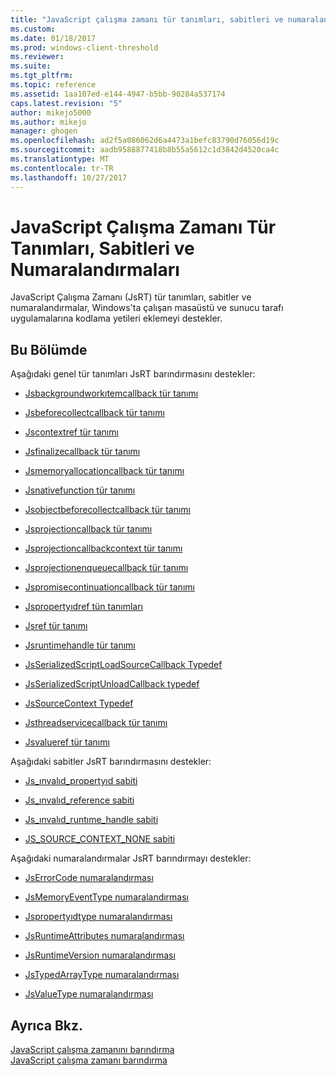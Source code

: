 ```yaml
---
title: "JavaScript çalışma zamanı tür tanımları, sabitleri ve numaralandırmaları | Microsoft Docs"
ms.custom: 
ms.date: 01/18/2017
ms.prod: windows-client-threshold
ms.reviewer: 
ms.suite: 
ms.tgt_pltfrm: 
ms.topic: reference
ms.assetid: 1aa107ed-e144-4947-b5bb-90284a537174
caps.latest.revision: "5"
author: mikejo5000
ms.author: mikejo
manager: ghogen
ms.openlocfilehash: ad2f5a086062d6a4473a1befc83790d76056d19c
ms.sourcegitcommit: aadb9588877418b8b55a5612c1d3842d4520ca4c
ms.translationtype: MT
ms.contentlocale: tr-TR
ms.lasthandoff: 10/27/2017
---
```

# <a name="javascript-runtime-typedefs-constants-and-enumerations"></a>JavaScript Çalışma Zamanı Tür Tanımları, Sabitleri ve Numaralandırmaları
JavaScript Çalışma Zamanı (JsRT) tür tanımları, sabitler ve numaralandırmalar, Windows'ta çalışan masaüstü ve sunucu tarafı uygulamalarına kodlama yetileri eklemeyi destekler.  
  
## <a name="in-this-section"></a>Bu Bölümde  
 Aşağıdaki genel tür tanımları JsRT barındırmasını destekler:  
  
-   [Jsbackgroundworkıtemcallback tür tanımı](../chakra-hosting/jsbackgroundworkitemcallback-typedef.md)  
  
-   [Jsbeforecollectcallback tür tanımı](../chakra-hosting/jsbeforecollectcallback-typedef.md)  
  
-   [Jscontextref tür tanımı](../chakra-hosting/jscontextref-typedef.md)  
  
-   [Jsfinalizecallback tür tanımı](../chakra-hosting/jsfinalizecallback-typedef.md)  
  
-   [Jsmemoryallocationcallback tür tanımı](../chakra-hosting/jsmemoryallocationcallback-typedef.md)  
  
-   [Jsnativefunction tür tanımı](../chakra-hosting/jsnativefunction-typedef.md)  
  
-   [Jsobjectbeforecollectcallback tür tanımı](../chakra-hosting/jsobjectbeforecollectcallback-typedef.md)  
  
-   [Jsprojectioncallback tür tanımı](../chakra-hosting/jsprojectioncallback-typedef.md)  
  
-   [Jsprojectioncallbackcontext tür tanımı](../chakra-hosting/jsprojectioncallbackcontext-typedef.md)  
  
-   [Jsprojectionenqueuecallback tür tanımı](../chakra-hosting/jsprojectionenqueuecallback-typedef.md)  
  
-   [Jspromisecontinuationcallback tür tanımı](../chakra-hosting/jspromisecontinuationcallback-typedef.md)  
  
-   [Jspropertyıdref tün tanımları](../chakra-hosting/jspropertyidref-typedef.md)  
  
-   [Jsref tür tanımı](../chakra-hosting/jsref-typedef.md)  
  
-   [Jsruntimehandle tür tanımı](../chakra-hosting/jsruntimehandle-typedef.md)  
  
-   [JsSerializedScriptLoadSourceCallback Typedef](../chakra-hosting/jsserializedscriptloadsourcecallback-typedef.md)  
  
-   [JsSerializedScriptUnloadCallback typedef](../chakra-hosting/jsserializedscriptunloadcallback-typedef.md)  
  
-   [JsSourceContext Typedef](../chakra-hosting/jssourcecontext-typedef.md)  
  
-   [Jsthreadservicecallback tür tanımı](../chakra-hosting/jsthreadservicecallback-typedef.md)  
  
-   [Jsvalueref tür tanımı](../chakra-hosting/jsvalueref-typedef.md)  
  
 Aşağıdaki sabitler JsRT barındırmasını destekler:  
  
-   [Js_ınvalıd_propertyıd sabiti](../chakra-hosting/js-invalid-propertyid-constant.md)  
  
-   [Js_ınvalıd_reference sabiti](../chakra-hosting/js-invalid-reference-constant.md)  
  
-   [Js_ınvalıd_runtıme_handle sabiti](../chakra-hosting/js-invalid-runtime-handle-constant.md)  
  
-   [JS_SOURCE_CONTEXT_NONE sabiti](../chakra-hosting/js-source-context-none-constant.md)  
  
 Aşağıdaki numaralandırmalar JsRT barındırmayı destekler:  
  
-   [JsErrorCode numaralandırması](../chakra-hosting/jserrorcode-enumeration.md)  
  
-   [JsMemoryEventType numaralandırması](../chakra-hosting/jsmemoryeventtype-enumeration.md)  
  
-   [Jspropertyıdtype numaralandırması](../chakra-hosting/jspropertyidtype-enumeration.md)  
  
-   [JsRuntimeAttributes numaralandırması](../chakra-hosting/jsruntimeattributes-enumeration.md)  
  
-   [JsRuntimeVersion numaralandırması](../chakra-hosting/jsruntimeversion-enumeration.md)  
  
-   [JsTypedArrayType numaralandırması](../chakra-hosting/jstypedarraytype-enumeration.md)  
  
-   [JsValueType numaralandırması](../chakra-hosting/jsvaluetype-enumeration.md)  
  
## <a name="see-also"></a>Ayrıca Bkz.  
 [JavaScript çalışma zamanını barındırma](../chakra-hosting/hosting-the-javascript-runtime.md)   
 [JavaScript çalışma zamanı barındırma](../chakra-hosting/javascript-runtime-hosting.md)